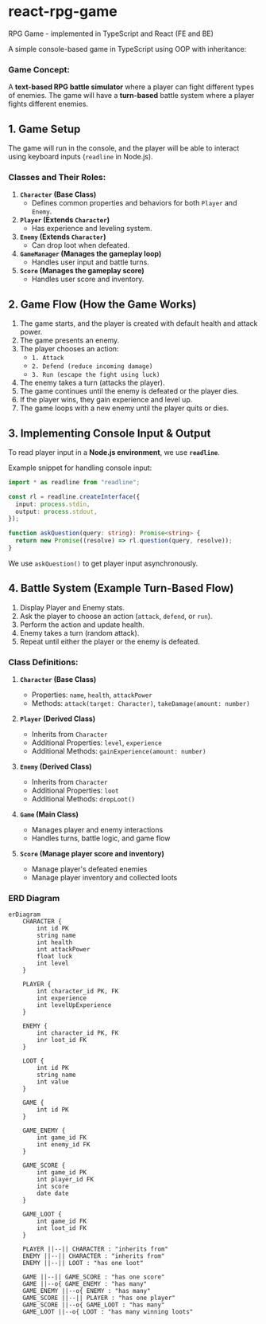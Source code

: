 # react-rpg-game
RPG Game - implemented in TypeScript and React (FE and BE)

A simple console-based game in TypeScript using OOP with inheritance:

### **Game Concept:**  
A **text-based RPG battle simulator** where a player can fight different types of enemies.
The game will have a **turn-based** battle system where a player fights different enemies.

## **1. Game Setup**
The game will run in the console, and the player will be able to interact using keyboard inputs (`readline` in Node.js).  

### **Classes and Their Roles:**
1. **`Character` (Base Class)**  
   - Defines common properties and behaviors for both `Player` and `Enemy`.
2. **`Player` (Extends `Character`)**  
   - Has experience and leveling system.
3. **`Enemy` (Extends `Character`)**  
   - Can drop loot when defeated.
4. **`GameManager` (Manages the gameplay loop)**  
   - Handles user input and battle turns.
5. **`Score` (Manages the gameplay score)**  
   - Handles user score and inventory.

## **2. Game Flow (How the Game Works)**
1. The game starts, and the player is created with default health and attack power.
2. The game presents an enemy.
3. The player chooses an action:
   - `1. Attack`
   - `2. Defend (reduce incoming damage)`
   - `3. Run (escape the fight using luck)`
4. The enemy takes a turn (attacks the player).
5. The game continues until the enemy is defeated or the player dies.
6. If the player wins, they gain experience and level up.
7. The game loops with a new enemy until the player quits or dies.

## **3. Implementing Console Input & Output**
To read player input in a **Node.js environment**, we use **`readline`**.

Example snippet for handling console input:
```typescript
import * as readline from "readline";

const rl = readline.createInterface({
  input: process.stdin,
  output: process.stdout,
});

function askQuestion(query: string): Promise<string> {
  return new Promise((resolve) => rl.question(query, resolve));
}
```
We use `askQuestion()` to get player input asynchronously.

## **4. Battle System (Example Turn-Based Flow)**
1. Display Player and Enemy stats.
2. Ask the player to choose an action (`attack`, `defend`, or `run`).
3. Perform the action and update health.
4. Enemy takes a turn (random attack).
5. Repeat until either the player or the enemy is defeated.

### **Class Definitions:**  

1. **`Character` (Base Class)**
   - Properties: `name`, `health`, `attackPower`
   - Methods: `attack(target: Character)`, `takeDamage(amount: number)`

2. **`Player` (Derived Class)**
   - Inherits from `Character`
   - Additional Properties: `level`, `experience`
   - Additional Methods: `gainExperience(amount: number)`

3. **`Enemy` (Derived Class)**
   - Inherits from `Character`
   - Additional Properties: `loot`
   - Additional Methods: `dropLoot()`

4. **`Game` (Main Class)**
   - Manages player and enemy interactions
   - Handles turns, battle logic, and game flow

5. **`Score` (Manage player score and inventory)**
   - Manage player's defeated enemies
   - Manage player inventory and collected loots

### ERD Diagram

```mermaid
erDiagram
    CHARACTER {
        int id PK
        string name
        int health
        int attackPower
        float luck
        int level
    }
    
    PLAYER {
        int character_id PK, FK
        int experience
        int levelUpExperience
    }
    
    ENEMY {
        int character_id PK, FK
        inr loot_id FK
    }
    
    LOOT {
        int id PK
        string name
        int value
    }
    
    GAME {
        int id PK
    }

    GAME_ENEMY {
        int game_id FK
        int enemy_id FK
    }

    GAME_SCORE {
        int game_id PK
        int player_id FK
        int score
        date date
    }

    GAME_LOOT {
        int game_id FK
        int loot_id FK
    }

    PLAYER ||--|| CHARACTER : "inherits from"
    ENEMY ||--|| CHARACTER : "inherits from"
    ENEMY ||--|| LOOT : "has one loot"

    GAME ||--|| GAME_SCORE : "has one score"
    GAME ||--o{ GAME_ENEMY : "has many"
    GAME_ENEMY ||--o{ ENEMY : "has many"
    GAME_SCORE ||--|| PLAYER : "has one player"
    GAME_SCORE ||--o{ GAME_LOOT : "has many"
    GAME_LOOT ||--o{ LOOT : "has many winning loots"
```